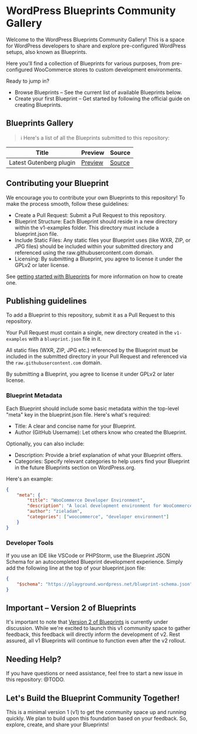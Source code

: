 # WordPress Blueprints Community Gallery

Welcome to the WordPress Blueprints Community Gallery!
This is a space for WordPress developers to share and explore pre-configured WordPress setups, also known as Blueprints.

Here you'll find a collection of Blueprints for various purposes, from pre-configured WooCommerce stores to custom development environments.

Ready to jump in?

* Browse Blueprints – See the current list of available Blueprints below.
* Create your first Blueprint – Get started by following the official guide on creating Blueprints.

## Blueprints Gallery

> :information_source: Here's a list of all the Blueprints submitted to this repository:

| Title                   | Preview                                                                                                                                                            | Source                                                                                                  |
| -----                   | -------                                                                                                                                                            | ------                                                                                                  |
| Latest Gutenberg plugin | [Preview](https://playground.wordpress.net/?blueprint-url=https://raw.githubusercontent.com/adamziel/blueprints/trunk/v1-examples/latest-gutenberg/blueprint.json) | [Source](https://github.com/adamziel/blueprints/blob/trunk/v1-examples/latest-gutenberg/blueprint.json) |

## Contributing your Blueprint

We encourage you to contribute your own Blueprints to this repository! To make the process smooth, follow these guidelines:

* Create a Pull Request: Submit a Pull Request to this repository.
* Blueprint Structure: Each Blueprint should reside in a new directory within the v1-examples folder. This directory must include a blueprint.json file.
* Include Static Files: Any static files your Blueprint uses (like WXR, ZIP, or JPG files) should be included within your submitted directory and referenced using the raw.githubusercontent.com domain.
* Licensing: By submitting a Blueprint, you agree to license it under the GPLv2 or later license.

See [getting started with Blueprints](https://w.org/@TODO) for more information on how to create one.

## Publishing guidelines

To add a Blueprint to this repository, submit it as a Pull Request to this repository.

Your Pull Request must contain a single, new directory created in the `v1-examples` with a `blueprint.json` file in it.

All static files (WXR, ZIP, JPG etc.) referenced by the Blueprint must be included in the submitted directory in your Pull Request and referenced via the `raw.githubusercontent.com` domain.

By submitting a Blueprint, you agree to license it under GPLv2 or later license.

### Blueprint Metadata

Each Blueprint should include some basic metadata within the top-level "meta" key in the blueprint.json file. Here's what's required:

* Title: A clear and concise name for your Blueprint.
* Author (GitHub Username): Let others know who created the Blueprint.

Optionally, you can also include:

* Description: Provide a brief explanation of what your Blueprint offers.
* Categories: Specify relevant categories to help users find your Blueprint in the future Blueprints section on WordPress.org.

Here's an example:

```json
{
    "meta": {
        "title": "WooCommerce Developer Environment",
        "description": "A local development environment for WooCommerce that includes WP-CLI.",
        "author": "zieladam",
        "categories": ["woocommerce", "developer environment"]
    }
}
```

### Developer Tools

If you use an IDE like VSCode or PHPStorm, use the Blueprint JSON Schema for an autocompleted Blueprint development experience. Simply add the following line at the top of your blueprint.json file:

```json
{
    "$schema": "https://playground.wordpress.net/blueprint-schema.json"
}
```

## Important – Version 2 of Blueprints

It's important to note that [Version 2 of Blueprints](https://github.com/WordPress/blueprints/issues/6) is currently under discussion. While we're excited to launch this v1 community space to gather feedback, this feedback will directly inform the development of v2. Rest assured, all v1 Blueprints will continue to function even after the v2 rollout.

## Needing Help?

If you have questions or need assistance, feel free to start a new issue in this repository: @TODO.

## Let's Build the Blueprint Community Together!

This is a minimal version 1 (v1) to get the community space up and running quickly. We plan to build upon this foundation based on your feedback. So, explore, create, and share your Blueprints!
